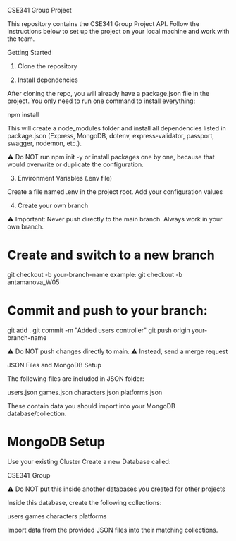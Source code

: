 CSE341 Group Project

This repository contains the CSE341 Group Project API.
Follow the instructions below to set up the project on your local machine and work with the team.

Getting Started
1. Clone the repository

2. Install dependencies

After cloning the repo, you will already have a package.json file in the project.
You only need to run one command to install everything:

npm install

This will create a node_modules folder and install all dependencies listed in package.json (Express, MongoDB, dotenv, express-validator, passport, swagger, nodemon, etc.).

⚠️ Do NOT run npm init -y or install packages one by one, because that would overwrite or duplicate the configuration.

3. Environment Variables (.env file)

Create a file named .env in the project root. Add your configuration values

4. Create your own branch

⚠️ Important: Never push directly to the main branch. Always work in your own branch.

# Create and switch to a new branch
git checkout -b your-branch-name
example: git checkout -b antamanova_W05

# Commit and push to your branch:
git add .
git commit -m "Added users controller"
git push origin your-branch-name


⚠️ Do NOT push changes directly to main.
⚠️ Instead, send a merge request


JSON Files and MongoDB Setup

The following files are included in JSON folder:

users.json
games.json
characters.json
platforms.json

These contain data you should import into your MongoDB database/collection.

# MongoDB Setup

Use your existing Cluster
Create a new Database called:

CSE341_Group

⚠️ Do NOT put this inside another databases you created for other projects

Inside this database, create the following collections:

users
games
characters
platforms

Import data from the provided JSON files into their matching collections.
